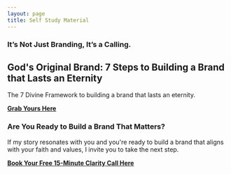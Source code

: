 ```yaml
---
layout: page
title: Self Study Material
---
```


### It’s Not Just Branding, It’s a Calling.

## God's Original Brand: 7 Steps to Building a Brand that Lasts an Eternity

The 7 Divine Framework to building a brand that lasts an eternity.

**[Grab Yours Here](https://www.amazon.com/dp/B0FSZGTRQZ)**

### Are You Ready to Build a Brand That Matters?

If my story resonates with you and you're ready to build a brand that aligns with your faith and values, I invite you to take the next step.

**[Book Your Free 15-Minute Clarity Call Here](https://calendly.com/your-link)**
